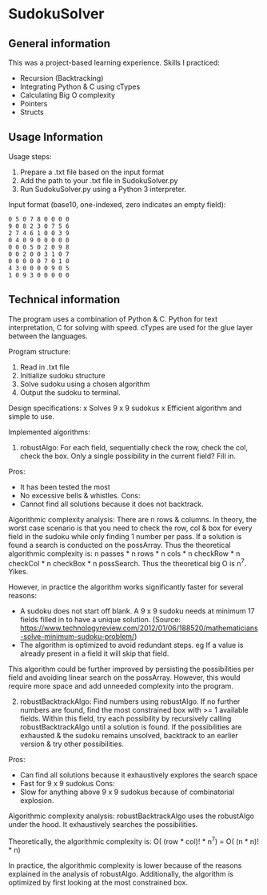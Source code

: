 # SudokuSolver

## General information
This was a project-based learning experience. Skills I practiced:
- Recursion (Backtracking)
- Integrating Python & C using cTypes
- Calculating Big O complexity
- Pointers
- Structs

## Usage Information

Usage steps:
1. Prepare a .txt file based on the input format
2. Add the path to your .txt file in SudokuSolver.py
3. Run SudokuSolver.py using a Python 3 interpreter.

Input format (base10, one-indexed, zero indicates an empty field):
```
0 5 0 7 8 0 0 0 0
9 0 8 2 3 0 7 5 6
2 7 4 6 1 0 0 3 9
0 4 0 9 0 0 0 0 0
0 0 0 5 0 2 0 9 8
0 0 2 0 0 3 1 0 7
0 0 0 0 0 7 0 1 0
4 3 0 0 0 0 9 0 5
1 0 9 3 0 0 0 0 0
```

## Technical information

The program uses a combination of Python & C. Python for text interpretation, C for solving with speed. cTypes are used for the glue layer between the languages.

Program structure:
1. Read in .txt file
2. Initialize sudoku structure
3. Solve sudoku using a chosen algorithm
4. Output the sudoku to terminal.

Design specifications:
x Solves 9 x 9 sudokus
x Efficient algorithm and simple to use.

Implemented algorithms:
1. robustAlgo: For each field, sequentially check the row, check the col, check the box. Only a single possibility in the current field? Fill in.

Pros:
- It has been tested the most
- No excessive bells & whistles.
Cons:
- Cannot find all solutions because it does not backtrack.

Algorithmic complexity analysis:
There are n rows & columns. In theory, the worst case scenario is that you need to check the row, col & box for every field in the sudoku while only finding 1 number per pass. If a solution is found a search is conducted on the possArray. Thus the theoretical algorithmic complexity is: n passes * n rows * n cols * n checkRow * n checkCol * n checkBox * n possSearch. Thus the theoretical big O is n<sup>7</sup>. Yikes. 

However, in practice the algorithm works significantly faster for several reasons:
- A sudoku does not start off blank. A 9 x 9 sudoku needs at minimum 17 fields filled in to have a unique solution.
(Source: https://www.technologyreview.com/2012/01/06/188520/mathematicians-solve-minimum-sudoku-problem/)
- The algorithm is optimized to avoid redundant steps. eg If a value is already present in a field it will skip that field.

This algorithm could be further improved by persisting the possibilities per field and avoiding linear search on the possArray. However, this would require more space and add unneeded complexity into the program.

2. robustBacktrackAlgo: Find numbers using robustAlgo. If no further numbers are found, find the most constrained box with >= 1 available fields. Within this field, try each possibility by recursively calling robustBacktrackAlgo until a solution is found. If the possibilities are exhausted & the sudoku remains unsolved, backtrack to an earlier version & try other possibilities.

Pros: 
- Can find all solutions because it exhaustively explores the search space
- Fast for 9 x 9 sudokus
Cons:
- Slow for anything above 9 x 9 sudokus because of combinatorial explosion.

Algorithmic complexity analysis:
robustBacktrackAlgo uses the robustAlgo under the hood. It exhaustively searches the possibilities.

Theoretically, the algorithmic complexity is: O( (row * col)! * n<sup>7</sup>) = O( (n * n)! * n)

In practice, the algorithmic complexity is lower because of the reasons explained in the analysis of robustAlgo. Additionally, the algorithm is optimized by first looking at the most constrained box.